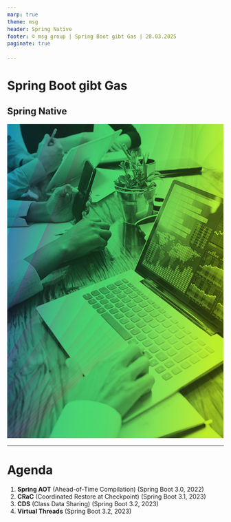 ```yaml
---
marp: true
theme: msg
header: Spring Native
footer: © msg group | Spring Boot gibt Gas | 28.03.2025
paginate: true

---
```

<!-- _class: title -->

# Spring Boot gibt Gas

## Spring Native

![title h:720](./themes/assets/title-msg.png)

---
<!-- _class: agenda -->

<!--
Class Data Sharing (CDS) ist ein Feature der JVM (ab Java 9), das das schnellere Starten von Java-Anwendungen ermöglicht, indem es vorverarbeitete Klassendaten in einem gemeinsamen Archiv speichert. Dieses Archiv kann beim nächsten Start wiederverwendet werden.

CRaC ist ein OpenJDK-Projekt, das es ermöglicht, den Zustand einer laufenden Java-Anwendung einzufrieren (Checkpoint) und später genau an diesem Punkt wiederherzustellen (Restore). Ziel ist es, Java-Anwendungen nahezu sofort startbereit zu machen – mit allen initialisierten Komponenten, warmem Cache, Datenbankverbindungen etc.

-->



# Agenda

1. **Spring AOT** (Ahead-of-Time Compilation) (Spring Boot 3.0, 2022)
1. **CRaC** (Coordinated Restore at Checkpoint) (Spring Boot 3.1, 2023)
3. **CDS** (Class Data Sharing) (Spring Boot 3.2, 2023)
4. **Virtual Threads** (Spring Boot 3.2, 2023)